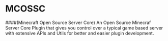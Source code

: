 # MCOSSC
####(Minecraft Open Source Server Core)
An Open Source Minecraf Server Core Plugin that gives you control over a typical game based server with extensive APIs and Utils for better and easier plugin development.
